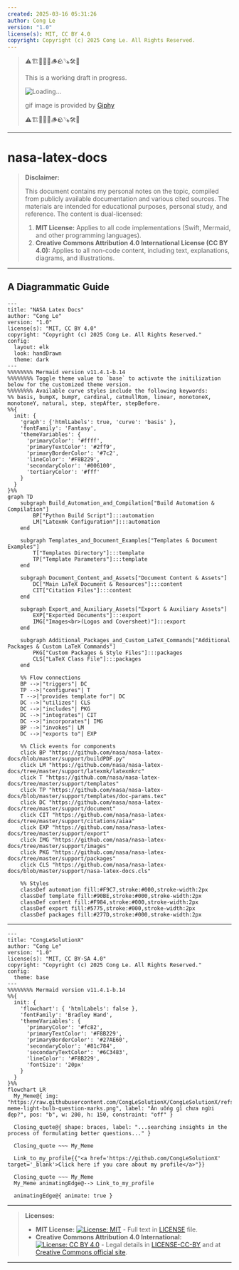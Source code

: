 ```yaml
---
created: 2025-03-16 05:31:26
author: Cong Le
version: "1.0"
license(s): MIT, CC BY 4.0
copyright: Copyright (c) 2025 Cong Le. All Rights Reserved.
---
```



> ⚠️🏗️🚧🦺🧱🪵🪨🪚🛠️👷
> 
> This is a working draft in progress.
> 
> ![Loading...](https://media1.giphy.com/media/v1.Y2lkPTc5MGI3NjExdmZ6dzhwd3M3cWpkcTB3ZmVlZDVkbWE0MzNjOWxsYnUzYWYwNm9rcSZlcD12MV9pbnRlcm5hbF9naWZfYnlfaWQmY3Q9Zw/S8rWeMk5v022c6Z9nS/giphy.gif)
> 
> gif image is provided by [Giphy](https://giphy.com)
> 
> ⚠️🏗️🚧🦺🧱🪵🪨🪚🛠️👷

----


# nasa-latex-docs
> **Disclaimer:**
>
> This document contains my personal notes on the topic,
> compiled from publicly available documentation and various cited sources.
> The materials are intended for educational purposes, personal study, and reference.
> The content is dual-licensed:
> 1. **MIT License:** Applies to all code implementations (Swift, Mermaid, and other programming languages).
> 2. **Creative Commons Attribution 4.0 International License (CC BY 4.0):** Applies to all non-code content, including text, explanations, diagrams, and illustrations.
---


## A Diagrammatic Guide 




```mermaid
---
title: "NASA Latex Docs"
author: "Cong Le"
version: "1.0"
license(s): "MIT, CC BY 4.0"
copyright: "Copyright (c) 2025 Cong Le. All Rights Reserved."
config:
  layout: elk
  look: handDrawn
  theme: dark
---
%%%%%%%% Mermaid version v11.4.1-b.14
%%%%%%%% Toggle theme value to `base` to activate the initilization below for the customized theme version.
%%%%%%%% Available curve styles include the following keywords:
%% basis, bumpX, bumpY, cardinal, catmullRom, linear, monotoneX, monotoneY, natural, step, stepAfter, stepBefore.
%%{
  init: {
    'graph': {'htmlLabels': true, 'curve': 'basis' },
    'fontFamily': 'Fantasy',
    'themeVariables': {
      'primaryColor': '#ffff',
      'primaryTextColor': '#2ff9',
      'primaryBorderColor': '#7c2',
      'lineColor': '#F8B229',
      'secondaryColor': '#006100',
      'tertiaryColor': '#fff'
    }
  }
}%%
graph TD
    subgraph Build_Automation_and_Compilation["Build Automation & Compilation"]
        BP["Python Build Script"]:::automation
        LM["Latexmk Configuration"]:::automation
    end

    subgraph Templates_and_Document_Examples["Templates & Document Examples"]
        T["Templates Directory"]:::template
        TP["Template Parameters"]:::template
    end

    subgraph Document_Content_and_Assets["Document Content & Assets"]
        DC["Main LaTeX Document & Resources"]:::content
        CIT["Citation Files"]:::content
    end

    subgraph Export_and_Auxiliary_Assets["Export & Auxiliary Assets"]
        EXP["Exported Documents"]:::export
        IMG["Images<br>(Logos and Coversheet)"]:::export
    end

    subgraph Additional_Packages_and_Custom_LaTeX_Commands["Additional Packages & Custom LaTeX Commands"]
        PKG["Custom Packages & Style Files"]:::packages
        CLS["LaTeX Class File"]:::packages
    end

    %% Flow connections
    BP -->|"triggers"| DC
    TP -->|"configures"| T
    T -->|"provides template for"| DC
    DC -->|"utilizes"| CLS
    DC -->|"includes"| PKG
    DC -->|"integrates"| CIT
    DC -->|"incorporates"| IMG
    BP -->|"invokes"| LM
    DC -->|"exports to"| EXP

    %% Click events for components
    click BP "https://github.com/nasa/nasa-latex-docs/blob/master/support/buildPDF.py"
    click LM "https://github.com/nasa/nasa-latex-docs/tree/master/support/latexmk/latexmkrc"
    click T "https://github.com/nasa/nasa-latex-docs/tree/master/support/templates"
    click TP "https://github.com/nasa/nasa-latex-docs/blob/master/support/templates/doc-params.tex"
    click DC "https://github.com/nasa/nasa-latex-docs/tree/master/support/document"
    click CIT "https://github.com/nasa/nasa-latex-docs/tree/master/support/citations/aiaa"
    click EXP "https://github.com/nasa/nasa-latex-docs/tree/master/support/export"
    click IMG "https://github.com/nasa/nasa-latex-docs/tree/master/support/images"
    click PKG "https://github.com/nasa/nasa-latex-docs/tree/master/support/packages"
    click CLS "https://github.com/nasa/nasa-latex-docs/blob/master/support/nasa-latex-docs.cls"

    %% Styles
    classDef automation fill:#F9C7,stroke:#000,stroke-width:2px
    classDef template fill:#90BE,stroke:#000,stroke-width:2px
    classDef content fill:#F984,stroke:#000,stroke-width:2px
    classDef export fill:#5775,stroke:#000,stroke-width:2px
    classDef packages fill:#277D,stroke:#000,stroke-width:2px

```




---

<!-- 
```mermaid
%% Current Mermaid version
info
```  -->


```mermaid
---
title: "CongLeSolutionX"
author: "Cong Le"
version: "1.0"
license(s): "MIT, CC BY-SA 4.0"
copyright: "Copyright (c) 2025 Cong Le. All Rights Reserved."
config:
  theme: base
---
%%%%%%%% Mermaid version v11.4.1-b.14
%%{
  init: {
    'flowchart': { 'htmlLabels': false },
    'fontFamily': 'Bradley Hand',
    'themeVariables': {
      'primaryColor': '#fc82',
      'primaryTextColor': '#F8B229',
      'primaryBorderColor': '#27AE60',
      'secondaryColor': '#81c784',
      'secondaryTextColor': '#6C3483',
      'lineColor': '#F8B229',
      'fontSize': '20px'
    }
  }
}%%
flowchart LR
  My_Meme@{ img: "https://raw.githubusercontent.com/CongLeSolutionX/CongLeSolutionX/refs/heads/main/assets/images/My-meme-light-bulb-question-marks.png", label: "Ăn uống gì chưa ngừi đẹp?", pos: "b", w: 200, h: 150, constraint: "off" }

  Closing_quote@{ shape: braces, label: "...searching insights in the process of formulating better questions..." }

  Closing_quote ~~~ My_Meme
    
  Link_to_my_profile{{"<a href='https://github.com/CongLeSolutionX' target='_blank'>Click here if you care about my profile</a>"}}

  Closing_quote ~~~ My_Meme
  My_Meme animatingEdge@--> Link_to_my_profile
  
  animatingEdge@{ animate: true }

```

---
> **Licenses:**
>
> - **MIT License:**  [![License: MIT](https://img.shields.io/badge/License-MIT-yellow.svg)](LICENSE) - Full text in [LICENSE](LICENSE) file.
> - **Creative Commons Attribution 4.0 International:** [![License: CC BY 4.0](https://licensebuttons.net/l/by/4.0/88x31.png)](LICENSE-CC-BY) - Legal details in [LICENSE-CC-BY](LICENSE-CC-BY) and at [Creative Commons official site](http://creativecommons.org/licenses/by/4.0/).
> 
---

